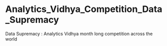 # Analytics_Vidhya_Competition_Data_Supremacy
Data Supremacy : Analytics Vidhya month long competition across the world 
